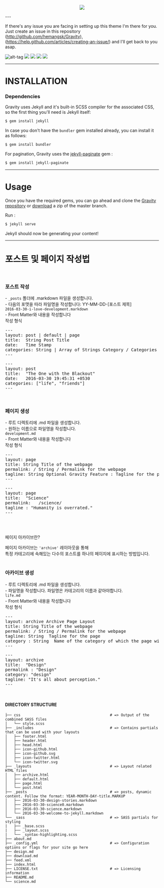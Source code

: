 <p align = "center">
<img src="http://i.imgur.com/JhbQ03z.png"/>
</p>
---

If there's any issue you are facing in setting up this theme I'm there for you. Just create an issue in this repository (<http://github.com/hemangsk/Gravity>), (<https://help.github.com/articles/creating-an-issue/>) and I'll get back to you asap.

![alt-tag](http://i.imgur.com/HyyXWQ0.png)
<img src="http://i.imgur.com/cPwoX3E.png"/>
<img src="http://i.imgur.com/3TMoBGj.png"/>
<img src="http://i.imgur.com/Z6h3uCp.png"/>
<img src="http://i.imgur.com/bB7IIHr.png"/>

***

# INSTALLATION

### Dependencies

Gravity uses Jekyll and it's built-in SCSS compiler for the associated CSS, so the first thing you'll need is Jekyll itself:

```bash
$ gem install jekyll
```

In case you don't have the `bundler` gem installed already, you can install it as follows:

```bash
$ gem install bundler
```

For pagination, Gravity uses the [jekyll-paginate](https://jekyllrb.com/docs/pagination/) gem :

```bash
$ gem install jekyll-paginate
```

***

# Usage

Once you have the required gems, you can go ahead and clone the
[Gravity repository](https://github.com/hemangsk/Gravity) or [download](https://github.com/hemangsk/Gravity/archive/master.zip)
a zip of the master branch.

Run :

```bash
$ jekyll serve
```

Jekyll should now be generating your content!

***

# 포스트 및 페이지 작성법
<br>
<div class="manual-post">
  <div class="manual manual-title">
  <h3><strong>포스트 작성</strong></h3>
  </div>
<p> <div class="manual-content">
  - <code class="highlighter-rouge">_posts</code> 폴더에 .markdown 파일을 생성합니다.<br>
  - 다음의 포맷을 따라 파일명을 작성합니다: YY-MM-DD-[포스트 제목]<br>
      <code>2016-03-30-i-love-development.markdown</code><br>
  - Front Matter와 내용을 작성합니다
  <div class="example">
    <span class='manual'>작성 형식</span><BR>
    <pre>---
layout: post | default | page
title:  String<span class="hint"> Post Title</span>
date:   Time Stamp
categories: String | Array of Strings<span class="hint"> Category / Categories </span>
---
</pre>
  </div>
  <div class="example">
    <pre>---
layout: post
title:  "The One with the Blackout"
date:   2016-03-30 19:45:31 +0530
categories: ["life", "friends"]
---
</pre>
  </div>
  </div>
</p>
</div>
<br>
<div class="manual-post">
  <div class="manual manual-title">
  <h3><strong>페이지 생성</strong></h3>
  </div>
<p>  <div class="manual-content">
  - 루트 디렉토리에 .md 파일을 생성합니다.<br>
  - 원하는 이름으로 파일명을 작성합니다.<br><code>development.md</code><br>
  - Front Matter와 내용을 작성합니다
  <div class="example">
    <span class='manual'>작성 형식</span><BR>
    <pre>---
layout: page
title: String <span class="hint">Title of the webpage</span>
permalink: / String / <span class="hint">Permalink for the webpage</span>
tagline: String <span class="hint">Optional Gravity Feature : Tagline for the page</span>
---
</pre>
  </div>
  <div class="example">
    <pre>---
layout: page
title:  "Science"
permalink:   /science/
tagline : "Humanity is overrated."
---
</pre>
  </div>
  </div>
</p>
</div>
<br>
<div class="manual-post">
  <div class="manual manual-title">
</div><br>
<div class="archiveIntro">
  <p>
    페이지 아카이브란?<br></p>
  <span class="archive-intro"> 페이지 아카이브는 <code>'archive'</code> 레이아웃을 통해 <br/>특정 카테고리에 속해있는 다수의 포스트를 하나의 페이지에 표시하는 방법입니다.
</span>
</div>
<br>
<p>  <div class="manual-content">
<div class="manual manual-title">
<h3><strong>아카이브 생성</strong></h3>
</div>
  - 루트 디렉토리에 .md 파일을 생성합니다.<br>
  - 파일명을 작성합니다. 파일명은 카테고리의 이름과 같아야합니다.<br> <code>life.md</code><br>
  - Front Matter와 내용을 작성합니다
  <div class="example">
    <span class='manual'>작성 형식</span><BR>
<pre>
---
layout: archive<span class="hint"> Archive Page Layout</span>
title: String <span class="hint">Title of the webpage</span>
permalink: / String / <span class="hint">Permalink for the webpage</span>
tagline: String <span class="hint"> Tagline for the page</span>
category : String <span class="hint"> Name of the category of which the page will show posts.</span>
---
</pre>
  </div>
  <div class="example">
    <pre>
---
layout: archive
title:  "Design"
permalink : "Design"
category: "design"
tagline: "It's all about perception."
---
</pre>
</div><br>
  </div>
</p>
</div>


#### DIRECTORY STRUCTURE

```
├── css                                         # => Output of the combined SASS files
│   └── style.scss
├── _includes                                   # => Contains partials that can be used with your layouts
│   ├── footer.html
│   ├── header.html
│   ├── head.html
│   ├── icon-github.html
│   ├── icon-github.svg
│   ├── icon-twitter.html
│   └── icon-twitter.svg
├── _layouts                                    # => Layout related HTML files
│   ├── archive.html
│   ├── default.html
│   ├── page.html
│   └── post.html
├── _posts                                      # => posts, dynamic content. Follow the format: YEAR-MONTH-DAY-title.MARKUP
│   ├── 2016-03-30-design-stories.markdown
│   ├── 2016-03-30-science0.markdown
│   ├── 2016-03-30-science.markdown
│   └── 2016-03-30-welcome-to-jekyll.markdown
└── _sass                                       # => SASS partials for styling
|   ├── _base.scss
|   ├── _layout.scss
|   └── _syntax-highlighting.scss
├── about.md
├── _config.yml                                 # => Configuration options or flags for your site go here
├── design.md
├── download.md
├── feed.xml
├── index.html
├── LICENSE.txt                                 # => Licensing information
├── README.md
└── science.md
```

